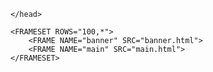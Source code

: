 <!DOCTYPE html>
<html>
	<head>
		<title>Andrew's Art Gallery</title>

	</head>

	<FRAMESET ROWS="100,*">
		<FRAME NAME="banner" SRC="banner.html">
		<FRAME NAME="main" SRC="main.html">
	</FRAMESET>
</html>

